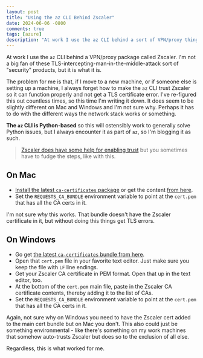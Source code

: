 ```yaml
---
layout: post
title: "Using the az CLI Behind Zscaler"
date: 2024-06-06 -0800
comments: true
tags: [azure]
description: "At work I use the az CLI behind a sort of VPN/proxy thing, Zscaler. This is how to make it work properly and trust Zscaler."
---
```

At work I use the `az` CLI behind a VPN/proxy package called Zscaler. I'm not a big fan of these TLS-intercepting-man-in-the-middle-attack sort of "security" products, but it is what it is.

The problem for me is that, if I move to a new machine, or if someone else is setting up a machine, I always forget how to make the `az` CLI trust Zscaler so it can function properly and not get a TLS certificate error. I've re-figured this out countless times, so this time I'm writing it down. It does seem to be slightly different on Mac and Windows and I'm not sure why. Perhaps it has to do with the different ways the network stack works or something.

**The `az` CLI is Python-based** so this will ostensibly work to generally solve Python issues, but I always encounter it as part of `az`, so I'm blogging it as such.

> [Zscaler does have some help for enabling trust](https://help.zscaler.com/zia/adding-custom-certificate-application-specific-trust-store) but you sometimes have to fudge the steps, like with this.

## On Mac

- [Install the latest `ca-certificates` package](https://formulae.brew.sh/formula/ca-certificates#default) or get the content [from here](https://curl.se/docs/sslcerts.html).
- Set the `REQUESTS_CA_BUNDLE` environment variable to point at the `cert.pem` that has all the CA certs in it.

I'm not sure _why_ this works. That bundle doesn't have the Zscaler certificate in it, but without doing this things get TLS errors.

## On Windows

- Go get [the latest `ca-certificates` bundle from here](https://curl.se/docs/sslcerts.html).
- Open that `cert.pem` file in your favorite text editor. Just make sure you keep the file with `LF` line endings.
- Get your Zscaler CA certificate in PEM format. Open that up in the text editor, too.
- At the bottom of the `cert.pem` main file, paste in the Zscaler CA certificate contents, thereby adding it to the list of CAs.
- Set the `REQUESTS_CA_BUNDLE` environment variable to point at the `cert.pem` that has all the CA certs in it.

Again, not sure why on Windows you need to have the Zscaler cert added to the main cert bundle but on Mac you don't. This also could just be something environmental - like there's something on my work machines that somehow auto-trusts Zscaler but does so to the exclusion of all else.

Regardless, this is what worked for me.
